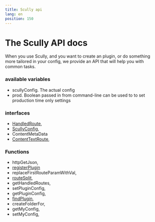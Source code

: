 ```yaml
---
title: Scully api
lang: en
position: 150
---
```


# The Scully API docs

When you use Scully, and you want to create an plugin, or do something more tailored in your config, we provide an API that will help you with common tasks.

### available variables

- scullyConfig. The actual config
- prod. Boolean passed in from command-line can be used to to set production time only settings

### interfaces

- [HandledRoute](/docs/concepts/handled-routes),
- [ScullyConfig](/docs/Reference/config),
- ContentMetaData
- [ContentTextRoute](/docs/concepts/handled-routes#contenttextroute),

### Functions

- httpGetJson,
- [registerPlugin](/docs/Reference/scully-api/registerPlugin)
- replaceFirstRouteParamWithVal,
- [routeSplit](/docs/Reference/scully-api/utils),
- getHandledRoutes,
- setPluginConfig,
- getPluginConfig,
- [findPlugin](/docs/Reference/scully-api/findPlugin),
- createFolderFor,
- getMyConfig,
- setMyConfig,
